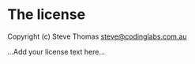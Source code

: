# The license

Copyright (c) Steve Thomas <steve@codinglabs.com.au>

...Add your license text here...